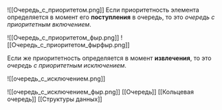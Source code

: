 ![[Очередь_с_приоритетом.png]]
Если приоритетность элемента определяется в момент его **поступления** в очередь, то это *очередь с приоритетным включением*.  

![[Очередь_с_приоритетом_фыр.png]]
![[Очередь_с_приоритетом_фырфыр.png]]

Если же приоритетность определяется в момент **извлечения**, то это *очередь с приоритетным исключением*. 

![[очередь_с_исключением.png]]

![[очередь_с_исключением_фыр.png]]
[[Очередь]] [[Кольцевая очередь]] [[Структуры данных]]